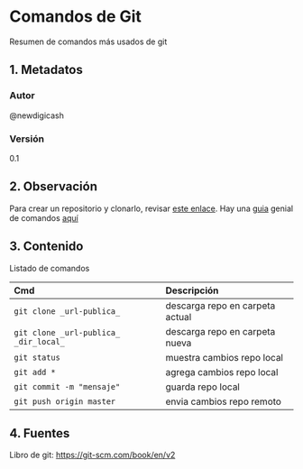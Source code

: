 # Comandos de Git
Resumen de comandos más usados de git
## 1. Metadatos

### Autor
@newdigicash
### Versión
0.1

## 2. Observación

Para crear un repositorio y clonarlo, revisar [este enlace][gitInicio]. 
Hay una [guia][gitTutorial] genial de comandos [aquí][gitTutorial]

## 3. Contenido 
Listado de comandos

Cmd | Descripción
:-- | :--
`git clone _url-publica_` | descarga repo en carpeta actual
`git clone _url-publica_ _dir_local_` | descarga repo en carpeta nueva
`git status` | muestra cambios repo local
`git add *` | agrega cambios repo local
`git commit -m "mensaje"` | guarda repo local
`git push origin master` | envia cambios repo remoto 

## 4. Fuentes
Libro de git: <https://git-scm.com/book/en/v2>

[//]: # (referencias citadas)
[gitInicio]: https://git-scm.com/book/en/v2/Git-Basics-Getting-a-Git-Repository
[gitTutorial]: https://rogerdudler.github.io/git-guide/index.es.html
